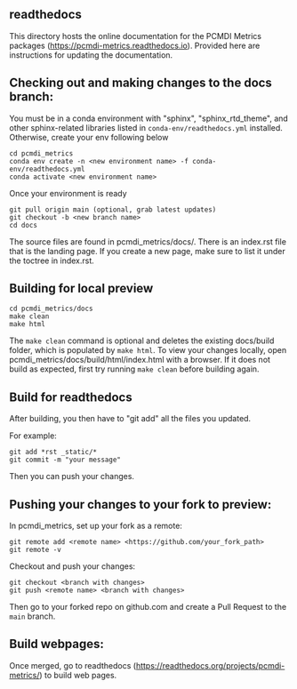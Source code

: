 readthedocs
-----------
This directory hosts the online documentation for the PCMDI Metrics packages (https://pcmdi-metrics.readthedocs.io). Provided here are instructions for updating the documentation.

Checking out and making changes to the docs branch:
---------------------------------------------------

You must be in a conda environment with "sphinx", "sphinx_rtd_theme", and other sphinx-related libraries listed in `conda-env/readthedocs.yml` installed. Otherwise, create your env following below
```
cd pcmdi_metrics
conda env create -n <new environment name> -f conda-env/readthedocs.yml
conda activate <new environment name>
```
Once your environment is ready
```
git pull origin main (optional, grab latest updates)
git checkout -b <new branch name>
cd docs
```
The source files are found in pcmdi_metrics/docs/. There is an index.rst file that is the landing page. If you create a new page, make sure to list it under the toctree in index.rst.

Building for local preview
--------------------------
```
cd pcmdi_metrics/docs
make clean
make html
```
The `make clean` command is optional and deletes the existing docs/build folder, which is populated by `make html`.
To view your changes locally, open pcmdi_metrics/docs/build/html/index.html with a browser. If it does not build as expected, first try running `make clean` before building again.

Build for readthedocs
---------------------
After building, you then have to "git add" all the files you updated.

For example:
```
git add *rst _static/*
git commit -m "your message"
```
Then you can push your changes.

Pushing your changes to your fork to preview:
---------------------------------------------
In pcmdi_metrics, set up your fork as a remote:
```
git remote add <remote name> <https://github.com/your_fork_path>
git remote -v
```
Checkout and push your changes:
```
git checkout <branch with changes>
git push <remote name> <branch with changes>
```
Then go to your forked repo on github.com and create a Pull Request to the `main` branch. 

Build webpages:
---------------
Once merged, go to readthedocs (https://readthedocs.org/projects/pcmdi-metrics/) to build web pages.
